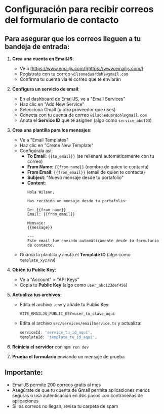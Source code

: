 # Configuración para recibir correos del formulario de contacto

## Para asegurar que los correos lleguen a tu bandeja de entrada:

1. **Crea una cuenta en EmailJS**:
   - Ve a [https://www.emailjs.com/](https://www.emailjs.com/)
   - Regístrate con tu correo `wilsoneduardohl@gmail.com`
   - Confirma tu cuenta vía el correo que te enviarán

2. **Configura un servicio de email**:
   - En el dashboard de EmailJS, ve a "Email Services"
   - Haz clic en "Add New Service"
   - Selecciona Gmail (u otro proveedor que uses)
   - Conecta con tu cuenta de correo `wilsoneduardohl@gmail.com`
   - Anota el **Service ID** que te asignen (algo como `service_abc123`)

3. **Crea una plantilla para los mensajes**:
   - Ve a "Email Templates"
   - Haz clic en "Create New Template"
   - Configúrala así:
     - **To Email**: `{{to_email}}` (se rellenará automáticamente con tu correo)
     - **From Name**: `{{from_name}}` (nombre de quien te contacta)
     - **From Email**: `{{from_email}}` (email de quien te contacta)
     - **Subject**: "Nuevo mensaje desde tu portafolio"
     - **Content**:
       ```
       Hola Wilson,
       
       Has recibido un mensaje desde tu portafolio:
       
       De: {{from_name}}
       Email: {{from_email}}
       
       Mensaje:
       {{message}}
       
       ---
       Este email fue enviado automáticamente desde tu formulario de contacto.
       ```
   - Guarda la plantilla y anota el **Template ID** (algo como `template_xyz789`)

4. **Obtén tu Public Key**:
   - Ve a "Account" > "API Keys"
   - Copia tu **Public Key** (algo como `user_abc123def456`)

5. **Actualiza tus archivos**:
   - Edita el archivo `.env` y añade tu Public Key:
     ```
     VITE_EMAILJS_PUBLIC_KEY=user_tu_clave_aquí
     ```
   - Edita el archivo `src/services/emailService.ts` y actualiza:
     ```typescript
     serviceId: 'service_tu_id_aquí',  
     templateId: 'template_tu_id_aquí',
     ```

6. **Reinicia el servidor** con `npm run dev`

7. **Prueba el formulario** enviando un mensaje de prueba

## Importante:
- EmailJS permite 200 correos gratis al mes
- Asegúrate de que tu cuenta de Gmail permita aplicaciones menos seguras o usa autenticación en dos pasos con contraseñas de aplicaciones
- Si los correos no llegan, revisa tu carpeta de spam